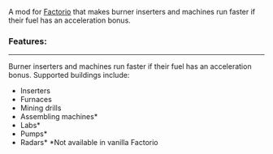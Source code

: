A mod for [Factorio](https://www.factorio.com) that makes burner inserters and machines run faster if their fuel has an acceleration bonus.

### Features:
---
Burner inserters and machines run faster if their fuel has an acceleration bonus.
Supported buildings include:
* Inserters
* Furnaces
* Mining drills
* Assembling machines*
* Labs*
* Pumps*
* Radars*
\*Not available in vanilla Factorio
